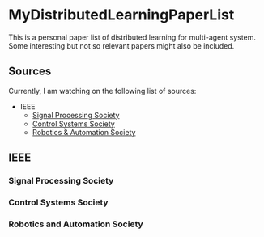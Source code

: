 # MyDistributedLearningPaperList
This is a personal paper list of distributed learning for multi-agent system. Some interesting but not so relevant papers might also be included. 
## Sources
Currently, I am watching on the following list of sources:
- IEEE
  - [Signal Processing Society](#Signal-Processing-Society)
  - [Control Systems Society](#Control-Systems-Society)
  - [Robotics & Automation Society](#Robotics-and-Automation-Society)
## IEEE
### Signal Processing Society
### Control Systems Society
### Robotics and Automation Society
